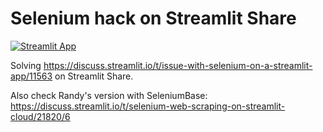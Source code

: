 # Selenium hack on Streamlit Share

[![Streamlit App](https://static.streamlit.io/badges/streamlit_badge_black_white.svg)](https://share.streamlit.io/andfanilo/s4a-selenium/main/app.py)

Solving https://discuss.streamlit.io/t/issue-with-selenium-on-a-streamlit-app/11563 on Streamlit Share.

Also check Randy's version with SeleniumBase: https://discuss.streamlit.io/t/selenium-web-scraping-on-streamlit-cloud/21820/6